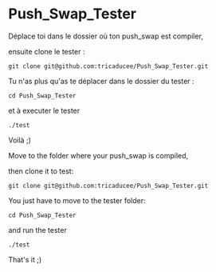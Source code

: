 # Push_Swap_Tester

Déplace toi dans le dossier où ton push_swap est compiler,

ensuite clone le tester :

`git clone git@github.com:tricaducee/Push_Swap_Tester.git`

Tu n'as plus qu'as te déplacer dans le dossier du tester :

`cd Push_Swap_Tester`

et à executer le tester

`./test`

Voilà ;)

Move to the folder where your push_swap is compiled,

then clone it to test:

`git clone git@github.com:tricaducee/Push_Swap_Tester.git`

You just have to move to the tester folder:

`cd Push_Swap_Tester`

and run the tester

`./test`

That's it ;)
